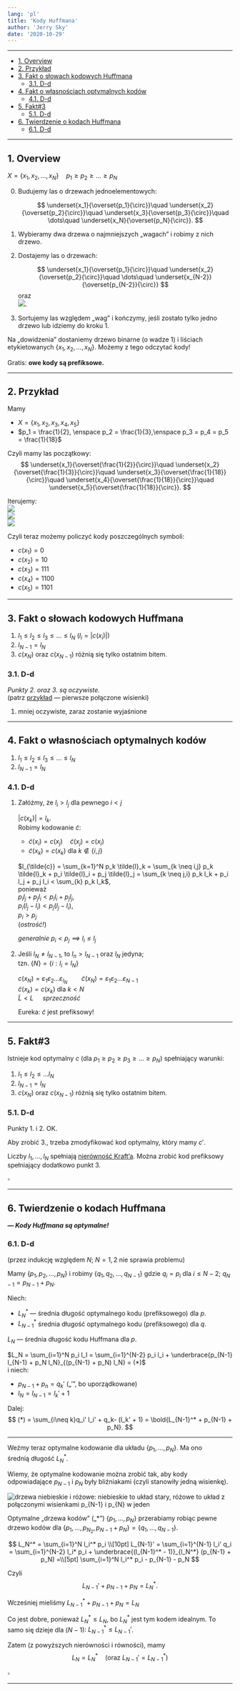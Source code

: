 ```yaml
---
lang: 'pl'
title: 'Kody Huffmana'
author: 'Jerry Sky'
date: '2020-10-29'
---
```


---

- [1. Overview](#1-overview)
- [2. Przykład](#2-przykład)
- [3. Fakt o słowach kodowych Huffmana](#3-fakt-o-słowach-kodowych-huffmana)
    - [3.1. D-d](#31-d-d)
- [4. Fakt o własnościach optymalnych kodów](#4-fakt-o-własnościach-optymalnych-kodów)
    - [4.1. D-d](#41-d-d)
- [5. Fakt#3](#5-fakt3)
    - [5.1. D-d](#51-d-d)
- [6. Twierdzenie o kodach Huffmana](#6-twierdzenie-o-kodach-huffmana)
    - [6.1. D-d](#61-d-d)

---

## 1. Overview

$X = \{x_1, x_2, \dots, x_N\} \quad p_1 \ge p_2 \ge \dots \ge p_N$

0. Budujemy las o drzewach jednoelementowych:

    $$
    \underset{x_1}{\overset{p_1}{\circ}}\quad
    \underset{x_2}{\overset{p_2}{\circ}}\quad
    \underset{x_3}{\overset{p_3}{\circ}}\quad
    \dots\quad
    \underset{x_N}{\overset{p_N}{\circ}}.
    $$

1. Wybieramy dwa drzewa o najmniejszych „wagach” i robimy z nich drzewo.
2. Dostajemy las o drzewach:

    $$
    \underset{x_1}{\overset{p_1}{\circ}}\quad
    \underset{x_2}{\overset{p_2}{\circ}}\quad
    \dots\quad
    \underset{x_{N-2}}{\overset{p_{N-2}}{\circ}}
    $$
    oraz\
    ![](szkic-algorytmu-2.-drzewo-dwuelementowe.png).

3. Sortujemy las względem „wag” i kończymy, jeśli zostało tylko jedno drzewo lub idziemy do kroku 1.

Na „dowidzenia” dostaniemy drzewo binarne (o wadze $1$) i liściach etykietowanych $\{x_1, x_2, \dots, x_N\}$. Możemy z tego odczytać kody!

Gratis: **owe kody są prefiksowe.**

---

## 2. Przykład

Mamy
- $X = \{x_1, x_2, x_3, x_4, x_5\}$
- $p_1 = \frac{1}{2}, \enspace p_2 = \frac{1}{3},\enspace p_3 = p_4 = p_5 = \frac{1}{18}$

Czyli mamy las początkowy:
$$
    \underset{x_1}{\overset{\frac{1}{2}}{\circ}}\quad
    \underset{x_2}{\overset{\frac{1}{3}}{\circ}}\quad
    \underset{x_3}{\overset{\frac{1}{18}}{\circ}}\quad
    \underset{x_4}{\overset{\frac{1}{18}}{\circ}}\quad
    \underset{x_5}{\overset{\frac{1}{18}}{\circ}}.
$$

Iterujemy:\
![](huffman-przykład-1.png)\
![](huffman-przykład-2.png)\
![](huffman-przykład-3.png)

Czyli teraz możemy policzyć kody poszczególnych symboli:
- $c(x_1) = 0$
- $c(x_2) = 10$
- $c(x_3) = 111$
- $c(x_4) = 1100$
- $c(x_5) = 1101$

---

## 3. Fakt o słowach kodowych Huffmana

1. $l_1 \le l_2 \le l_3 \le \dots \le l_N$ ($l_i = |c(x_i)|$)
2. $l_{N-1} = l_N$
3. $c(x_N)$ oraz $c(x_{N-1})$ różnią się tylko ostatnim bitem.

### 3.1. D-d

*Punkty 2. oraz 3. są oczywiste.*\
(patrz [przykład](#2-przykład) — pierwsze połączone wisienki)

1. mniej oczywiste, zaraz zostanie wyjaśnione

---

## 4. Fakt o własnościach optymalnych kodów

1. $l_1 \le l_2 \le l_3 \le \dots \le l_N$
2. $l_{N-1} = l_N$

### 4.1. D-d

1. Załóżmy, że $l_i > l_j$ dla pewnego $i<j$

    $|c(x_k)| = l_k$.\
    Robimy kodowanie $\tilde{c}$:
    - $\tilde{c}(x_i) = c(x_j) \quad \tilde{c}(x_j) = c(x_i)$
    - $\tilde{c}(x_k) = c(x_k)$ dla $k \notin \{i,j\}$

    $l_{\tilde{c}} = \sum_{k=1}^N p_k \tilde{l}_k = \sum_{k \neq i,j} p_k \tilde{l}_k + p_i \tilde{l}_i + p_j \tilde{l}_j = \sum_{k \neq j,i} p_k l_k + p_i l_j + p_j l_i < \sum_{k} p_k l_k$,\
    ponieważ\
    $p_i l_j + p_j l_i < p_i l_i + p_j l_j$,\
    $p_i (l_j - l_i) < p_j (l_j - l_i)$,\
    $p_i > p_j$\
    (*ostrość!*)

    *generalnie $p_i < p_j \implies l_i \le l_j$*

2. Jeśli $l_N \neq l_{N-1}$, to $l_n > l_{N-1}$ oraz $l_N$ jedyna;\
    tzn. $\{N\} = \{i: l_i = l_N\}$

    $c(x_N) = \varepsilon_1 \varepsilon_2 \dots \varepsilon_{l_N} \qquad \tilde{c}(x_N) = \varepsilon_1 \varepsilon_2 \dots \varepsilon_{N-1}$\
    $\tilde{c}(x_k) = c(x_k)$ dla $k < N$\
    $\tilde{L} < L \quad$ *sprzeczność*

    Eureka: $\tilde{c}$ jest prefiksowy!

---

## 5. Fakt#3

Istnieje kod optymalny $c$ (dla $p_1 \ge p_2 \ge p_3 \ge \dots \ge p_N$) spełniający warunki:
1. $l_1 \le l_2 \le \dots l_N$
2. $l_{N-1} = l_N$
3. $c(x_N)$ oraz $c(x_{N-1})$ różnią się tylko ostatnim bitem.

### 5.1. D-d

Punkty 1. i 2. OK.

Aby zrobić 3., trzeba zmodyfikować kod optymalny, który mamy $c'$.

Liczby $l_1, \dots, l_N$ spełniają [nierówność Kraft’a](../2020-10-15/nierówność-krafta.md). Można zrobić kod prefiksowy spełniający dodatkowo punkt 3.

$\square$

---

## 6. Twierdzenie o kodach Huffmana
***— Kody Huffmana są optymalne!***

### 6.1. D-d

(przez indukcję względem $N$; $N=1,2$ nie sprawia problemu)

Mamy $\{p_1, p_2, \dots, p_N\}$ i robimy $\{q_1, q_2, \dots, q_{N-1}\}$ gdzie $q_i = p_i$ dla $i \le N-2$; $q_{N-1} = p_{N-1} + p_N$.

Niech:
- $L^*_N$ — średnia długość optymalnego kodu (prefiksowego) dla $p$.
- $L^*_{N-1}$ średnia długość optymalnego kodu (prefiksowego) dla $q$.

$L_N$ — średnia długość kodu Huffmana dla $p$.

$L_N = \sum_{i=1}^N p_i l_I = \sum_{i=1}^{N-2} p_i l_i + \underbrace{p_{N-1} l_{N-1} + p_N l_N}_{(p_{N-1} + p_N) l_N} = (*)$\
i niech:
- $p_{N-1} + p_n = q_k'$ („$'$”, bo uporządkowane)
- $l_N = l_{N-1} = l_k' + 1$

Dalej:
$$
(*) = \sum_{i\neq k}q_i' l_i' + q_k- (l_k' + 1) = \bold{L_{N-1}^* + p_{N-1} + p_N}.
$$

---

Weźmy teraz optymalne kodowanie dla układu $\{p_1,\dots,p_N\}$. Ma ono średnią długość $L_N^*$.

Wiemy, że optymalne kodowanie można zrobić tak, aby kody odpowiadające $p_{N-1}$ i $p_N$ były bliźniakami (czyli stanowiły jedną wisienkę).

![drzewa niebieskie i różowe: niebieskie to układ stary, różowe to układ z połączonymi wisienkami $p_{N-1}$ i $p_{N}$ w jeden](tw-kody-huffmana-d-d-1.png)

Optymalne „drzewa kodów” („$*$”) $\{p_1,\dots,p_N\}$ przerabiamy robiąc pewne drzewo kodów dla $\{p_1,\dots, p_{N_2}, p_{N-1} + p_N\} = \{q_1, \dots, q_{N-1}\}$.

$$
L_N^* = \sum_{i=1}^N l_i^* p_i
\\[10pt]
L_{N-1}' = \sum_{i=1}^{N-1} l_i' q_i = \sum_{i=1}^{N-2} l_i* p_i + \underbrace{(l_{N-1}^* - 1)}_{l_N^*} (p_{N-1} + p_N) =\\[5pt]
\sum_{i=1}^N l_i^* p_i - p_{N-1} - p_N
$$

Czyli
$$
L_{N-1}' + p_{N-1} + p_N = L_N^*.
$$

Wcześniej mieliśmy $L_{N-1}^* + p_{N-1} + p_N = L_N$

Co jest dobre, ponieważ $L_{N}^* \le L_N$, bo $L_{N}^*$ jest tym kodem idealnym. To samo się dzieje dla $(N-1)$: $L_{N-1}^* \le L_{N-1}'$.

Zatem (z powyższych nierówności i równości), mamy
$$
L_N = L_N^* \quad (\text{oraz } L_{N-1}' = L_{N-1}^*)
$$

$\square$

---
